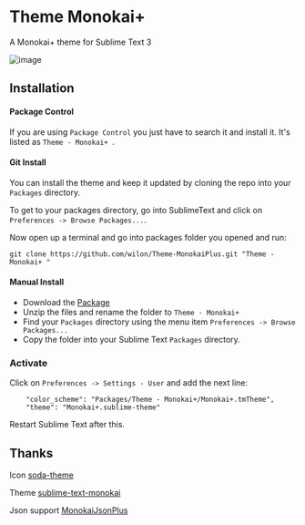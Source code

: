 # Theme Monokai+

A Monokai+ theme for Sublime Text 3

![image](https://dn-coding-net-production-pp.qbox.me/4f7096d5-1d3d-4bd0-90a2-add688181b2f.png)

## Installation

#### Package Control
If you are using ```Package Control``` you just have to search it and install it. It's listed as ```Theme - Monokai+ ```.

#### Git Install
You can install the theme and keep it updated by cloning the repo into your `Packages` directory.

To get to your packages directory, go into SublimeText and click on `Preferences -> Browse Packages...`.

Now open up a terminal and go into packages folder you opened and run:

`git clone https://github.com/wilon/Theme-MonokaiPlus.git "Theme - Monokai+ "`

#### Manual Install
* Download the [Package](https://github.com/joshuahiggins/sublime-text-monokai/archive/master.zip)
* Unzip the files and rename the folder to `Theme - Monokai+`
* Find your `Packages` directory using the menu item  `Preferences -> Browse Packages...`
* Copy the folder into your Sublime Text `Packages` directory.

### Activate
Click on `Preferences -> Settings - User` and add the next line:
```
    "color_scheme": "Packages/Theme - Monokai+/Monokai+.tmTheme",
    "theme": "Monokai+.sublime-theme"
```

Restart Sublime Text after this.

## Thanks

Icon [soda-theme](https://github.com/buymeasoda/soda-theme)

Theme [sublime-text-monokai](https://github.com/joshuahiggins/sublime-text-monokai)

Json support [MonokaiJsonPlus](https://github.com/ColibriApps/MonokaiJsonPlus)